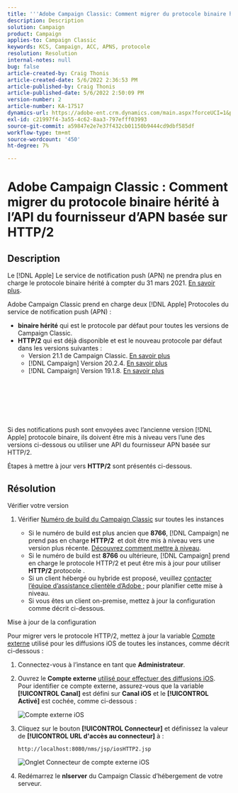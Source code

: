 ```yaml
---
title: '''Adobe Campaign Classic: Comment migrer du protocole binaire hérité vers l’API du fournisseur d’APN basée sur HTTP/2'
description: Description
solution: Campaign
product: Campaign
applies-to: Campaign Classic
keywords: KCS, Campaign, ACC, APNS, protocole
resolution: Resolution
internal-notes: null
bug: false
article-created-by: Craig Thonis
article-created-date: 5/6/2022 2:36:53 PM
article-published-by: Craig Thonis
article-published-date: 5/6/2022 2:50:09 PM
version-number: 2
article-number: KA-17517
dynamics-url: https://adobe-ent.crm.dynamics.com/main.aspx?forceUCI=1&pagetype=entityrecord&etn=knowledgearticle&id=37355bf2-49cd-ec11-a7b5-6045bd00d4f5
exl-id: c21997f4-3a55-4c62-8aa3-797efff03993
source-git-commit: a59847e2e7e37f432cb01150b9444cd9dbf585df
workflow-type: tm+mt
source-wordcount: '450'
ht-degree: 7%

---
```


# Adobe Campaign Classic : Comment migrer du protocole binaire hérité à l’API du fournisseur d’APN basée sur HTTP/2

## Description

Le [!DNL Apple] Le service de notification push (APN) ne prendra plus en charge le protocole binaire hérité à compter du 31 mars 2021. [En savoir plus](https://developer.apple.com/news/?id=c88acm2b).

Adobe Campaign Classic prend en charge deux [!DNL Apple] Protocoles du service de notification push (APN) :

- <b>binaire hérité</b> qui est le protocole par défaut pour toutes les versions de Campaign Classic.
- <b>HTTP/2</b> qui est déjà disponible et est le nouveau protocole par défaut dans les versions suivantes : 
   - Version 21.1 de Campaign Classic. [En savoir plus](https://experienceleague.adobe.com/docs/campaign-classic/using/release-notes/gs-release/gold-standard.html)
   - [!DNL Campaign] Version 20.2.4. [En savoir plus](https://experienceleague.adobe.com/docs/campaign-classic/using/release-notes/previous-releases/release--20-2.html?lang=en#release-notes)
   - [!DNL Campaign] Version 19.1.8. [En savoir plus](https://experienceleague.adobe.com/docs/campaign-classic/using/release-notes/previous-releases/release--19-1.html?lang=en#release-19-1-8-build-9039)

<br><br><br><br> <br><br>
Si des notifications push sont envoyées avec l’ancienne version [!DNL Apple] protocole binaire, ils doivent être mis à niveau vers l’une des versions ci-dessous ou utiliser une API du fournisseur APN basée sur HTTP/2.

Étapes à mettre à jour vers <b>HTTP/2</b> sont présentés ci-dessous.

## Résolution

Vérifier votre version

1. Vérifier [Numéro de build du Campaign Classic](https://docs.adobe.com/content/help/en/campaign-classic/using/getting-started/starting-with-adobe-campaign/launching-adobe-campaign.html#getting-your-campaign-version) sur toutes les instances

   - Si le numéro de build est plus ancien que <b>8766</b>, [!DNL Campaign] ne prend pas en charge <b>HTTP/2</b>  et doit être mis à niveau vers une version plus récente. [Découvrez comment mettre à niveau](https://helpx.adobe.com/fr/campaign/kb/acc-build-upgrade.html).
   - Si le numéro de build est <b>8766</b> ou ultérieure, [!DNL Campaign] prend en charge le protocole HTTP/2 et peut être mis à jour pour utiliser <b>HTTP/2</b> protocole .
   - Si un client hébergé ou hybride est proposé, veuillez [contacter l’équipe d’assistance clientèle d’Adobe ;](https://docs.adobe.com/content/help/en/customer-one/using/home.html) pour planifier cette mise à niveau.
   - Si vous êtes un client on-premise, mettez à jour la configuration comme décrit ci-dessous.

Mise à jour de la configuration

Pour migrer vers le protocole HTTP/2, mettez à jour la variable [Compte externe](https://docs.adobe.com/content/help/en/campaign-classic/using/getting-started/administration-basics/external-accounts.html) utilisé pour les diffusions iOS de toutes les instances, comme décrit ci-dessous :

1. Connectez-vous à l’instance en tant que <b>Administrateur</b>.

1. Ouvrez le <b>Compte externe</b> [utilisé pour effectuer des diffusions iOS](https://experienceleague.adobe.com/docs/campaign-classic/using/sending-messages/sending-push-notifications/configure-the-mobile-app/configuring-the-mobile-application.html?lang=fr). Pour identifier ce compte externe, assurez-vous que la variable <b>[!UICONTROL Canal]</b> est défini sur <b>Canal iOS</b> et le <b>[!UICONTROL Activé]</b> est cochée, comme ci-dessous :

   ![Compte externe iOS](https://helpx.adobe.com/content/dam/help/en/campaign/kb/migrate-to-http2/jcr_content/main-pars/procedure/proc_par/step_1/step_par/image/iOS-ext-account.png "iOS-ext-account")

1. Cliquez sur le bouton <b>[!UICONTROL Connecteur]</b> et définissez la valeur de <b>[!UICONTROL URL d&#39;accès au connecteur]</b> à :

   ```
   http://localhost:8080/nms/jsp/iosHTTP2.jsp
   ```

   ![Onglet Connecteur de compte externe iOS](https://helpx.adobe.com/content/dam/help/en/campaign/kb/migrate-to-http2/jcr_content/main-pars/procedure/proc_par/step/step_par/image/iOs-ext-account-connector.png "iOS-ext-account-connector")

1. Redémarrez le <b>nlserver</b> du Campaign Classic d’hébergement de votre serveur.
